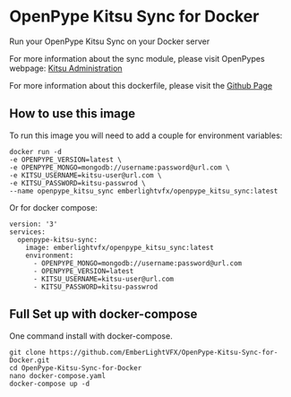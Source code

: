 # OpenPype Kitsu Sync for Docker
Run your OpenPype Kitsu Sync on your Docker server

For more information about the sync module, please visit OpenPypes webpage: [Kitsu Administration](https://openpype.io/docs/module_kitsu)

For more information about this dockerfile, please visit the [Github Page](https://github.com/EmberLightVFX/OpenPype-Kitsu-Sync-for-Docker)

## How to use this image
To run this image you will need to add a couple for environment variables:
```
docker run -d
-e OPENPYPE_VERSION=latest \
-e OPENPYPE_MONGO=mongodb://username:password@url.com \
-e KITSU_USERNAME=kitsu-user@url.com \
-e KITSU_PASSWORD=kitsu-passwrod \
--name openpype_kitsu_sync emberlightvfx/openpype_kitsu_sync:latest
```
Or for docker compose:
```
version: '3'
services:
  openpype-kitsu-sync:
    image: emberlightvfx/openpype_kitsu_sync:latest
    environment:
      - OPENPYPE_MONGO=mongodb://username:password@url.com
      - OPENPYPE_VERSION=latest
      - KITSU_USERNAME=kitsu-user@url.com
      - KITSU_PASSWORD=kitsu-passwrod
```

## Full Set up with docker-compose
One command install with docker-compose.
```
git clone https://github.com/EmberLightVFX/OpenPype-Kitsu-Sync-for-Docker.git
cd OpenPype-Kitsu-Sync-for-Docker
nano docker-compose.yaml
docker-compose up -d
```